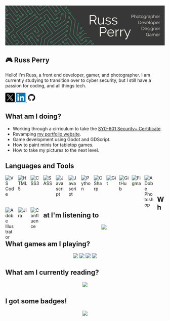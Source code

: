 ![](Images/Social_Banner.png)

## 🎮 Russ Perry
Hello! I'm Russ, a front end developer, gamer, and photographer. I am currently studying to transition over to cyber security, but I still have a passion for coding, and all things tech. 

<a href="https://twitter.com/russintech">
  <img src="Images/Social_Icons/Twitter_X.png" width="30px" />
</a>
<a href="https://www.linkedin.com/in/russ-perry-22b638a8/">
  <img src="Images/Social_Icons/LinkedIn.png" width="30px"/>
</a>
<a href="https://github.com/rperry99">
  <img src="Images/Social_Icons/Github2.png" width="30px"/>
</a>

## What am I doing?
- Working through a cirriculum to take the [SY0-601 Security+ Certificate](https://www.comptia.org/certifications/security).
- Revamping [my portfolio website](https://www.russintech.com).
- Game development using Godot and GDScript.
- How to paint minis for tabletop games.
- How to take my pictures to the next level.

## Languages and Tools
<img align="left" alt="VS Code" width="30px" style="padding-right:10px;" src="https://cdn.jsdelivr.net/gh/devicons/devicon/icons/vscode/vscode-original.svg"/>
<img align="left" alt="HTML5" width="30px" style="padding-right:10px;" src="https://cdn.jsdelivr.net/gh/devicons/devicon/icons/html5/html5-original.svg"/>
<img align="left" alt="CSS3" width="30px" style="padding-right:10px;" src="https://cdn.jsdelivr.net/gh/devicons/devicon/icons/css3/css3-original-wordmark.svg"/>
<img align="left" alt="SASS" width="30px" style="padding-right:10px;" src="https://cdn.jsdelivr.net/gh/devicons/devicon/icons/sass/sass-original.svg"/>
<img align="left" alt="Javascript" width="30px" style="padding-right:10px;" src="https://cdn.jsdelivr.net/gh/devicons/devicon/icons/javascript/javascript-original.svg"/>
<img align="left" alt="Javascript" width="30px" style="padding-right:10px;" src="https://cdn.jsdelivr.net/gh/devicons/devicon/icons/react/react-original-wordmark.svg"/>
<img align="left" alt="Python" width="30px" style="padding-right:10px;" src="https://cdn.jsdelivr.net/gh/devicons/devicon/icons/python/python-original.svg"/>
<img align="left" alt="CSharp" width="30px" style="padding-right:10px;" src="https://cdn.jsdelivr.net/gh/devicons/devicon/icons/csharp/csharp-original.svg"/>
<img align="left" alt="Git" width="30px" style="padding-right:10px;" src="https://cdn.jsdelivr.net/gh/devicons/devicon/icons/git/git-original.svg"/>
<img align="left" alt="GitHub" width="30px" style="padding-right:10px;" src="https://cdn.jsdelivr.net/gh/devicons/devicon/icons/github/github-original.svg"/>
<img align="left" alt="Figma" width="30px" style="padding-right:10px;" src="https://cdn.jsdelivr.net/gh/devicons/devicon/icons/figma/figma-original.svg"/>
<img align="left" alt="ADobe Photoshop" width="30px" style="padding-right:10px;" src="https://cdn.jsdelivr.net/gh/devicons/devicon/icons/photoshop/photoshop-plain.svg"/>
<img align="left" alt="Adobe Illustrator" width="30px" style="padding-right:10px;" src="https://cdn.jsdelivr.net/gh/devicons/devicon/icons/illustrator/illustrator-plain.svg"/>
<img align="left" alt="Jira" width="30px" style="padding-right:10px;" src="https://cdn.jsdelivr.net/gh/devicons/devicon/icons/jira/jira-original-wordmark.svg"/>
<img align="left" alt="Confluence" width="30px" style="padding-right:10px;" src="https://cdn.jsdelivr.net/gh/devicons/devicon/icons/confluence/confluence-original-wordmark.svg"/>
</br>
</br>

## What I'm listening to
<p align="center">
  <a href="https://open.spotify.com/user/1227273073">
    <img src="https://novatorem-pi-six.vercel.app/api/spotify"/>
  </a>
</p>

## What games am I playing?
<p align="center">
  <img src="https://image.api.playstation.com/vulcan/ap/rnd/202309/0718/ca77865b4bc8a1ea110fbe1492f7de8f80234dd079fc181a.png" height=200>
  <img src="https://sahsponyexpress.com/wp-content/uploads/2022/10/overwatch-2-button-fin-1656022954568-900x900.jpg" height=200>
  <img src="https://images.nintendolife.com/7a10a6e1b81fa/powerwash-simulator-cover.cover_large.jpg" height=200>
  <img src="https://cdnb.artstation.com/p/assets/images/images/002/856/949/large/luc-de-haan-horizon-zero-dawn-box-cover.jpg?1466522569" height=200>
</p>

## What am I currently reading?
<p align="center">
  <a href="https://www.amazon.com/Feel-Good-Productivity-More-What-Matters-ebook/dp/B0BQGKNHW1/ref=sr_1_1?dib=eyJ2IjoiMSJ9.ZMcD8zd6uNjDpJu7Fj7KSeeobn6et3Wnro2WoyoaP_T9_DlEkk1hcerAuItQWShgFprKX8r0pqs2BTO-g_SdQ0eTviCD2wni6bT3RyOcDlSv3PDT15PG8ilMIdsi33flVCVhPAI2WG49U2MbSYOW-vKbw_rXfPfzPm7qSZIpd0OQRUqrWGWfeJhJfHz3PniDZyixmBSwUvClIvP2XHdr0yl5dpKmHYuPkdjFlQszvvY.WsGtV3tyh1ly3TEeKQLA2CUj8dt_wG81gn6a744T8ks&dib_tag=se&hvadid=667401388767&hvdev=c&hvlocphy=9015298&hvnetw=g&hvqmt=e&hvrand=5890703491856110295&hvtargid=kwd-2173111892563&hydadcr=15554_13558538&keywords=feel+good+productivity+ali+abdaal&qid=1709325306&sr=8-1">
    <img src="https://m.media-amazon.com/images/I/71IaEbGSeuL._SY466_.jpg" height=300/>
  </a>
</p>

## I got some badges!
<p align="center">
  <a href="https://holopin.io/@rperry99">
    <img src="https://holopin.me/rperry99"/>
  </a>
</p>

<!-- If you are interested in adding this to this your profile, check out this repo: https://github.com/novatorem/novatorem -->

<!--
**rperry99/rperry99** is a ✨ _special_ ✨ repository because its `README.md` (this file) appears on your GitHub profile.

Here are some ideas to get you started:



- 👯 I’m looking to collaborate on ...
- 🤔 I’m looking for help with ...
- 💬 Ask me about ...
- 📫 How to reach me: ...
- 😄 Pronouns: ...
- ⚡ Fun fact: ...
-->

